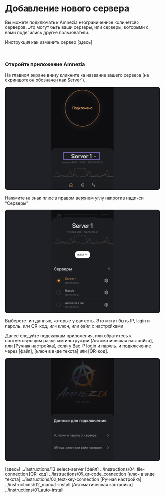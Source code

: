 # Добавление нового сервера

Вы можете подключать к Amnezia неограниченное количетсво серверов. Это могут быть ваши серверы, или серверы, которыми с вами поделились другие пользователи. 

Инструкция как изменить сервер [здесь]

&nbsp;

### Откройте приложение Amnezia

 На главном экране внизу кликните на название вашего сервера  (на скриншоте он обозначен как Server1).

![instruction 1](https://raw.githubusercontent.com/amnezia-vpn/amnezia.org-content/master/docs/ru/instructions/15_server-adding/img/sa_ru_1.png)

Нажмите на знак плюс в правом верхнем углу напротив надписи “Серверы”

![instruction 1](https://raw.githubusercontent.com/amnezia-vpn/amnezia.org-content/master/docs/ru/instructions/15_server-adding/img/sa_ru_2.png)

Выберете тип данных, которые у вас есть. 
Это могут быть IP, login и пароль.
или QR-код, или ключ, или файл с настройками

Далее следуйте подсказкам приложения, или обратитесь к соответсвующим разделам инструкции
[Автоматическая настройка], или [Ручная настройка], если у Вас IP login и пароль.
и подключение через [файл], [ключ в виде текста] или [QR-код]. 

![instruction 1](https://raw.githubusercontent.com/amnezia-vpn/amnezia.org-content/master/docs/ru/instructions/15_server-adding/img/sa_ru_3.png)

[amnezia-site-ext-link]: https://amnezia-web-nx1r.vercel.app
[about-int-link]: /about
[здесь] ../instructions/13_select-server
[файл] ../instructions/04_file-connection
[QR-код] ../instructions/05_qr-code_connection
[ключ в виде текста] ../instructions/03_text-key-connection
[Ручная настройка] ../instructions/02_manual-install
[Автоматическая настройка] ../instructions/01_auto-install

